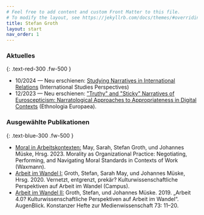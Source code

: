 ```yaml
---
# Feel free to add content and custom Front Matter to this file.
# To modify the layout, see https://jekyllrb.com/docs/themes/#overriding-theme-defaults
title: Stefan Groth
layout: start
nav_order: 1
---
```

<!--<h1 class="about display-2">Ich arbeite bei der <a class="about-links" href="https://www.arbeitsagentur.de"><span style="display: inline-block;"><i class="fas fa-arrow-right fa-xs pr-2"></i>Bundesagentur für Arbeit</span></a> und bin <span class="">Privatdozent</span> für <a class="about-links" href="https://www.isek.uzh.ch/de/populärekulturen.html"><span style="display: inline-block;"><i class="fas fa-arrow-right fa-xs pr-2"></i>Empirische </span> Kulturwissenschaft</a> an der Universität Zürich.</h1>-->

<!--<img src="assets/img/profile.jpg" />-->

### Aktuelles
{: .text-red-300 .fw-500 }
<ul class="fa-ul aktuelles">
  <li><span class="fa-li"><i class="fas fa-arrow-right fa-sm"></i></span>10/2024 &#8212; Neu erschienen: <a href="https://academic.oup.com/isp/advance-article-abstract/doi/10.1093/isp/ekae019/7848745">Studying Narratives in International Relations</a> (International Studies Perspectives)</li>
  <li><span class="fa-li"><i class="fas fa-arrow-right fa-sm"></i></span>12/2023 &#8212; Neu erschienen: <a href="https://ee.openlibhums.org/article/id/8844/">"Truthy" and "Sticky" Narratives of Euroscepticism: Narratological Approaches to Appropriateness in Digital Contexts</a> (Ethnologia Europaea).</li>
</ul>

### Ausgewählte Publikationen
{: .text-blue-300 .fw-500 }

<ul class="fa-ul aktuelle-projekte">
  <li><span class="fa-li"><i class="fas fa-arrow-right fa-sm"></i></span><a href="https://www.waxmann.com/waxmann-buecher/?no_cache=1&tx_p2waxmann_pi2%5Bbuch%5D=BUC128823&tx_p2waxmann_pi2%5Baction%5D=show&tx_p2waxmann_pi2%5Bcontroller%5D=Buch&cHash=4fbc8ffd2ac3ac75d512133fce98be75">Moral in Arbeitskontexten:</a> May, Sarah, Stefan Groth, und Johannes Müske, Hrsg. 2023. Morality as Organizational Practice: Negotiating, Performing, and Navigating Moral Standards in Contexts of Work (Waxmann).</li>
  <li><span class="fa-li"><i class="fas fa-arrow-right fa-sm"></i></span><a href="https://www.campus.de/buecher-campus-verlag/wissenschaft/kulturwissenschaften/vernetzt_entgrenzt_prekaer-15632.html?srsltid=AfmBOopjZiU96nFJi-u0uQyjygu4fgKsDl1zck2r_mWP060mZVEOI4fp">Arbeit im Wandel I:</a> Groth, Stefan, Sarah May, und Johannes Müske, Hrsg. 2020. Vernetzt, entgrenzt, prekär? Kulturwissenschaftliche Perspektiven auf Arbeit im Wandel (Campus).</li>
  <li><span class="fa-li"><i class="fas fa-arrow-right fa-sm"></i></span><a href="https://mediarep.org/server/api/core/bitstreams/ad64665f-5d97-494e-ac26-4a1f7a7cbc33/content">Arbeit im Wandel II:</a> Groth, Stefan, und Johannes Müske. 2019. „Arbeit 4.0? Kulturwissenschaftliche Perspektiven auf Arbeit im Wandel“. AugenBlick. Konstanzer Hefte zur Medienwissenschaft 73: 11–20.</li>
  
<!--{% assign sorted = site.projects | sort: 'recent_order' %}
{% for projekt in sorted %}
{% if projekt.is_recent == true %}
  <li><span class="fa-li"><i class="fas fa-arrow-right fa-sm"></i></span><a href="{{ projekt.url | prepend: site.baseurl | prepend: site.url}}">{{ projekt.title }}</a>{% if projekt.projekt_details %}: {{ projekt.projekt_details }}{% endif %} {% if projekt.projekt_annote %} ({{ projekt.projekt_annote }}){% endif %}</li>
  {% endif %}
{% endfor %}-->
</ul>

<!--Meine Habilitation habe ich über "Mittelmaß als Praxis und Konstellation: Orientierungen am Mittelmaß aus empirisch-kulturwissenschaftlicher Perspektive" verfasst, 2021 erfolgte die Ernennung zum Privatdozenten an der Philosophischen Fakultät der Universität Zürich. Ich habe in Göttingen und Udine Soziologie, Kulturanthropologie / Europäische Ethnologie und Wirtschaft- und Sozialpsychologie studiert. Geforscht und gelehrt habe ich in Göttingen als Teil einer interdisziplinären Forschergruppe zu kulturellem Eigentum, als Fellow am Käte Hamburger Kolleg / Centre for Global Cooperation Research und als Postdoc an der Universität Bonn.
{: .fs-5 .mt-8}

Zu meinen Forschungsschwerpunkten gehören politische Anthropologie und Europäisierungsforschung; Narratologie, linguistische Anthropologie und Kommunikationsethnografie; Organisationsforschung; Methoden der Empirischen Kulturwissenschaft; Kulturwissenschaftliche Sportforschung; Kulturerbe und kulturelles Eigentum. Mein erstes Buch “Negotiating Tradition: The Pragmatics of International Deliberations on Cultural Property” ist 2012 erschienen und als Open-Access-Version verfügbar. Zu meinen aktuellen Herausgeberschaften zählen die Sammelbände "Vernetzt, entgrenzt, prekär? Kulturwissenschaftliche Perspektiven auf Arbeit im Wandel" (2020, mit Sarah May und Johannes Müske), "Zusammen arbeiten. Praktiken der Koordination und Kooperation in kollaborativen Prozessen" (2019, mit Christian Ritter), "Ordnungen in Alltag und Gesellschaft: Empirisch-kulturwissenschaftliche Perspektiven" (2019, mit Linda M. Mülli) sowie die Special Issues zu "Political Narratives" (Narrative Culture 6/1, 2019) und "Comparison as Social and Cultural Practice" (Cultural Analysis 18/1, 2020).
{: .fs-5}-->


